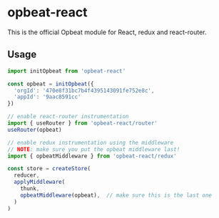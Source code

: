 # opbeat-react

This is the official Opbeat module for React, redux and react-router.

## Usage
```js
import initOpbeat from 'opbeat-react'

const opbeat = initOpbeat({
  'orgId': '470e8f31bc7b4f4395143091fe752e8c',
  'appId': '9aac8591cc'
})

// enable react-router instrumentation
import { useRouter } from 'opbeat-react/router'
useRouter(opbeat)

// enable redux instrumentation using the middleware
// NOTE: make sure you put the opbeat middleware last!
import { opbeatMiddleware } from 'opbeat-react/redux'

const store = createStore(
  reducer,
  applyMiddleware(
    thunk,
    opbeatMiddleware(opbeat),  // make sure this is the last one
  )
)
```